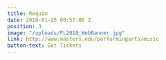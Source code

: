 ```yaml
---
title: Requim
date: 2018-01-25 00:57:00 Z
position: 3
image: "/uploads/FL2018_WebBanner.jpg"
link: http://www.masters.edu/performingarts/music
button-text: Get Tickets
---
```


